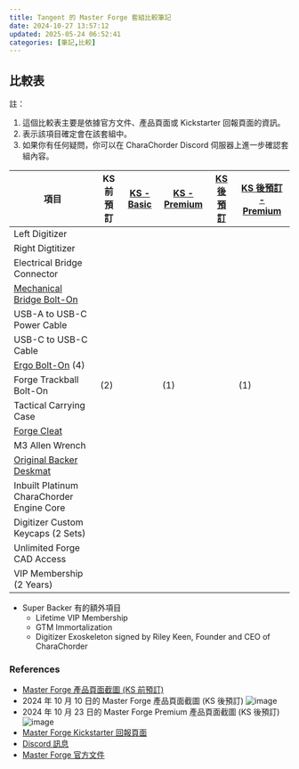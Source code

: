 ```yaml
---
title: Tangent 的 Master Forge 套組比較筆記
date: 2024-10-27 13:57:12
updated: 2025-05-24 06:52:41
categories: [筆記,比較]
---
```

## 比較表

註：

1. 這個比較表主要是依據官方文件、產品頁面或 Kickstarter 回報頁面的資訊。
2. <div class="check"></div> 表示該項目確定會在該套組中。
3. 如果你有任何疑問，你可以在 CharaChorder Discord 伺服器上進一步確認套組內容。

|項目|KS 前預訂|[KS - Basic](https://www.kickstarter.com/projects/charachorder/the-master-forge-a-keyboard-built-for-you/rewards#reward-UmV3YXJkLVVtVjNZWEprTFRFd01URXlNRFV5)|[KS - Premium](https://www.kickstarter.com/projects/charachorder/the-master-forge-a-keyboard-built-for-you/rewards#reward-UmV3YXJkLVVtVjNZWEprTFRFd01ETTVNelEx)|[KS 後預訂](https://forgekeyboard.com/products/master-forge)|[KS 後預訂 - Premium](https://forgekeyboard.com/collections/loadouts/products/master-forge-premium)|
|-|-|-|-|-|-|
|Left Digitizer|<div class="check"></div>|<div class="check"></div>|<div class="check"></div>|<div class="check"></div>|<div class="check"></div>|
|Right Digtitizer|<div class="check"></div>|<div class="check"></div>|<div class="check"></div>|<div class="check"></div>|<div class="check"></div>|
|Electrical Bridge Connector|<div class="check"></div>|<div class="check"></div>|<div class="check"></div>|<div class="check"></div>|<div class="check"></div>|
|[Mechanical Bridge Bolt-On](https://forgekeyboard.com/collections/bolt-ons%E2%84%A2/products/mechanical-bridge)|<div class="check"></div>|<div class="check"></div>|<div class="check"></div>|<div class="check"></div>|<div class="check"></div>|
|USB-A to USB-C Power Cable|<div class="check"></div>|<div class="check"></div>|<div class="check"></div>|<div class="check"></div>|<div class="check"></div>|
|USB-C to USB-C Cable|<div class="check"></div>||<div class="check"></div>||<div class="check"></div>|
|[Ergo Bolt-On](https://forgekeyboard.com/collections/bolt-ons%E2%84%A2/products/ergo-bolt-on%E2%84%A2) (4)|<div class="check"></div>||<div class="check"></div>||<div class="check"></div>|
|Forge Trackball Bolt-On|<div class="check"></div> (2)||<div class="check"></div> (1)||<div class="check"></div>(1)|
|Tactical Carrying Case|<div class="check"></div>|<div class="check"></div>|<div class="check"></div>|<div class="check"></div>|<div class="check"></div>|
|[Forge Cleat](https://forgekeyboard.com/collections/add-ons/products/forge-cleat)|<div class="check"></div>||<div class="check"></div>||<div class="check"></div>|
|M3 Allen Wrench|<div class="check"></div>|<div class="check"></div>|<div class="check"></div>|<div class="check"></div>|<div class="check"></div>|
|[Original Backer Deskmat](https://forgekeyboard.com/collections/add-ons/products/desk-mat)|<div class="check"></div>||<div class="check"></div>||<div class="check"></div>|
|Inbuilt Platinum CharaChorder Engine Core|<div class="check"></div>|<div class="check"></div>|<div class="check"></div>|<div class="check"></div>|<div class="check"></div>|
|Digitizer Custom Keycaps (2 Sets)|<div class="check"></div>|<div class="check"></div>|<div class="check"></div>|<div class="check"></div>|<div class="check"></div>|
|Unlimited Forge CAD Access|<div class="check"></div>|<div class="check"></div>|<div class="check"></div>|<div class="check"></div>|<div class="check"></div>|
|VIP Membership (2 Years)|<div class="check"></div>||<div class="check"></div>||

* Super Backer 有的額外項目
  * Lifetime VIP Membership
  * GTM Immortalization
  * Digitizer Exoskeleton signed by Riley Keen, Founder and CEO of CharaChorder

### References

- [Master Forge 產品頁面截圖 (KS 前預訂)](https://discord.com/channels/861730583092658206/1176366370678653010/1278000103965200384)
- 2024 年 10 月 10 日的 Master Forge 產品頁面截圖 (KS 後預訂)
![image](https://hackmd.io/_uploads/r1gfT9Vry1l.png)
- 2024 年 10 月 23 日的 Master Forge Premium 產品頁面截圖 (KS 後預訂)
![image](https://hackmd.io/_uploads/B103PELe1x.png)
- [Master Forge Kickstarter 回報頁面](https://www.kickstarter.com/projects/charachorder/the-master-forge-a-keyboard-built-for-you/rewards)
- [Discord 訊息](https://discord.com/channels/861730583092658206/1282698538144497755/1282699704416735272)
- [Master Forge 官方文件](https://docs.charachorder.com/Master%20Forge.html#master-forge-configurations)
